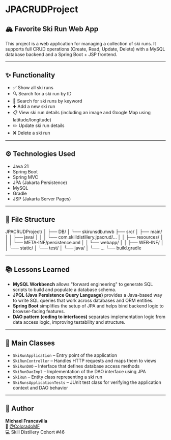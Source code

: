 # JPACRUDProject

## 🏔️ Favorite Ski Run Web App

This project is a web application for managing a collection of ski runs. It supports full CRUD operations (Create, Read, Update, Delete) with a MySQL database backend and a Spring Boot + JSP frontend.

---

## ✨ Functionality

- ✅ Show all ski runs  
- 🔍 Search for a ski run by ID  
- 🔎 Search for ski runs by keyword  
- ➕ Add a new ski run  
- 📋 View ski run details (including an image and Google Map using latitude/longitude)  
- ✏️ Update ski run details  
- ❌ Delete a ski run  

---

## ⚙️ Technologies Used

- Java 21  
- Spring Boot  
- Spring MVC  
- JPA (Jakarta Persistence)  
- MySQL  
- Gradle  
- JSP (Jakarta Server Pages)  

---

## 📁 File Structure

JPACRUDProject/
│
├── DB/
│ └── skirunsdb.mwb
├── src/
│ ├── main/
│ │ ├── java/
│ │ │ └── com.skilldistillery.jpacrud/...
│ │ ├── resources/
│ │ │ └── META-INF/persistence.xml
│ │ └── webapp/
│ │ ├── WEB-INF/
│ │ └── static/
│ └── test/
│ └── java/
│ └── ...
└── build.gradle


---

## 📚 Lessons Learned

- **MySQL Workbench** allows "forward engineering" to generate SQL scripts to build and populate a database schema.  
- **JPQL (Java Persistence Query Language)** provides a Java-based way to write SQL queries that work across databases and ORM entities.  
- **Spring Boot** simplifies the setup of JPA and helps bind backend logic to browser-facing features.  
- **DAO pattern (coding to interfaces)** separates implementation logic from data access logic, improving testability and structure.  

---

## 🧩 Main Classes

- `SkiRunApplication` – Entry point of the application  
- `SkiRunController` – Handles HTTP requests and maps them to views  
- `SkiRunDAO` – Interface that defines database access methods  
- `SkiRunDaoImpl` – Implementation of the DAO interface using JPA  
- `SkiRun` – Entity class representing a ski run  
- `SkiRunsApplicationTests` – JUnit test class for verifying the application context and DAO behavior  

---

## 👤 Author

**Michael Francavilla**  
📍 [@ColoradoMF](https://github.com/ColoradoMF)  
💻 Skill Distillery Cohort #46
